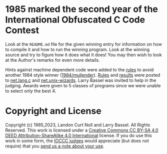 # 1985 marked the second year of the International Obfuscated C Code Contest

Look at the `README.md` file for the given winning entry for information on how
to compile it and how to run the winning program.  Look at the winning source
and try to figure how it does what it does!  You may then wish to look at the
Author's remarks for even more details.

Hints against machine dependent code were added to the [rules](rules.txt) to
avoid another 1984 style winner ([1984/mullender](../1984/mullender)).
[Rules](rules.txt) and [results](/years.html#1985) were posted to
[net.lang.c](https://groups.google.com/g/net.lang.c) and
[net.unix-wizards](https://groups.google.com/g/net.unix-wizards).  Larry Bassel
was invited to help in the judging.  Awards were given to 5 classes of programs
since we were unable to select only the best 4.


# Copyright and License

Copyright (c) 1985,2023, Landon Curt Noll and Larry Bassel. All Rights Reserved.
This work is licensed under a [Creative Commons CC BY-SA 4.0 DEED Attribution-ShareAlike
4.0 International](https://creativecommons.org/licenses/by-sa/4.0/) license.
If you do use this work in some form, the [IOCCC judges](/judges.html) would appreciate
(but does not require) that you [send us a note about your use](/contact.html).
